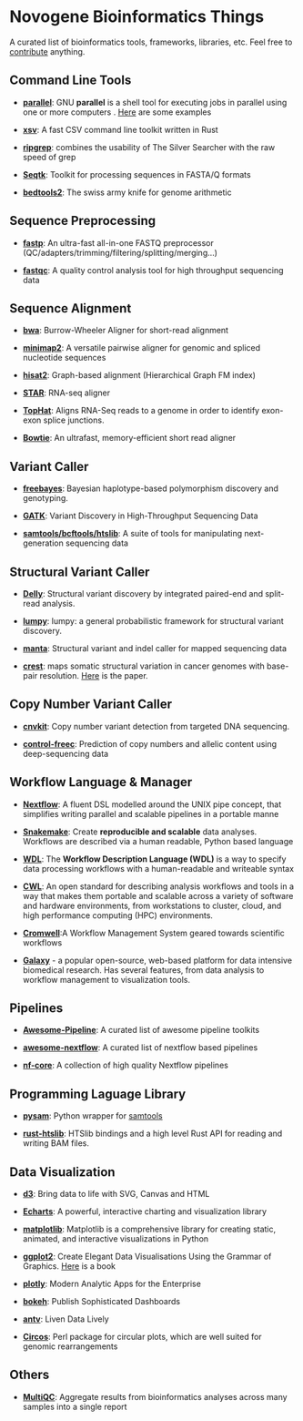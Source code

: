 # Novogene Bioinformatics Things

A curated list of bioinformatics tools, frameworks, libraries, etc. Feel free to [contribute](CONTRIBUTING.md) anything.

## Command Line Tools

- **[parallel](https://www.gnu.org/software/parallel)**:  GNU **parallel** is a shell tool for executing jobs in parallel using one or more computers . [Here](https://www.biostars.org/p/63816/) are some examples

- **[xsv](https://github.com/BurntSushi/xsv)**: A fast CSV command line toolkit written in Rust 

- **[ripgrep](https://crates.io/crates/ripgrep)**: combines the usability of The Silver Searcher with the raw speed of grep

- **[Seqtk](https://github.com/lh3/seqtk)**: Toolkit for processing sequences in FASTA/Q formats

- **[bedtools2](https://github.com/arq5x/bedtools2)**: The swiss army knife for genome arithmetic 

## Sequence Preprocessing

- **[fastp](https://github.com/OpenGene/fastp)**:  An ultra-fast all-in-one FASTQ preprocessor (QC/adapters/trimming/filtering/splitting/merging...)

- **[fastqc](https://github.com/s-andrews/FastQC)**:  A quality control analysis tool for high throughput sequencing data


## Sequence Alignment

- **[bwa](https://github.com/lh3/bwa)**:  Burrow-Wheeler Aligner for short-read alignment

- **[minimap2](https://github.com/lh3/minimap2)**: A versatile pairwise aligner for genomic and spliced nucleotide sequences 

- **[hisat2](https://daehwankimlab.github.io/hisat2)**: Graph-based alignment (Hierarchical Graph FM index) 

- **[STAR](https://github.com/alexdobin/STAR)**:  RNA-seq aligner 

- **[TopHat](http://ccb.jhu.edu/software/tophat/manual.shtml)**: Aligns RNA-Seq reads to a genome in order to identify exon-exon splice junctions.

- **[Bowtie](http://bowtie-bio.sourceforge.net/index.shtml)**: An ultrafast, memory-efficient  short read aligner

## Variant Caller

- **[freebayes](https://github.com/ekg/freebayes)**: Bayesian haplotype-based polymorphism discovery and genotyping.

- **[GATK](https://software.broadinstitute.org/gatk/)**: Variant Discovery in High-Throughput Sequencing Data

- **[samtools/bcftools/htslib](https://github.com/samtools/samtools)**: A suite of tools for manipulating next-generation sequencing data

## Structural Variant Caller

- **[Delly](https://github.com/dellytools/delly)**: Structural variant discovery by integrated paired-end and split-read analysis.

- **[lumpy](https://github.com/arq5x/lumpy-sv)**: lumpy: a general probabilistic framework for structural variant discovery.

- **[manta](https://github.com/Illumina/manta)**: Structural variant and indel caller for mapped sequencing data

- **[crest](http://www.stjuderesearch.org/site/lab/zhang)**: maps somatic structural variation in cancer genomes with base-pair resolution. [Here](https://www.nature.com/articles/nmeth.1628) is the paper.

## Copy Number Variant Caller

- **[cnvkit](https://github.com/etal/cnvkit)**: Copy number variant detection from targeted DNA sequencing.

- **[control-freec](http://boevalab.inf.ethz.ch/FREEC/index.html)**: Prediction of copy numbers and allelic content using deep-sequencing data

## Workflow Language & Manager

- **[Nextflow](https://www.nextflow.io)**: A fluent DSL modelled around the UNIX pipe concept, that simplifies  writing parallel and scalable pipelines in a portable manne 

- **[Snakemake](https://github.com/snakemake/snakemake)**:  Create **reproducible and scalable** data analyses. Workflows are described via a human readable, Python based language

- **[WDL](https://github.com/openwdl/wdl)**:  The **Workflow Description Language (WDL)** is a way to specify data processing workflows with a human-readable and writeable syntax 

- **[CWL](https://www.commonwl.org/)**:  An open standard for describing analysis workflows and tools in a way that makes them portable and scalable across a variety of software and hardware environments, from workstations to cluster, cloud, and high performance computing (HPC) environments.

- **[Cromwell](https://github.com/broadinstitute/cromwell)**:A Workflow Management System geared towards scientific workflows

-  **[Galaxy](https://usegalaxy.org/)** - a popular open-source, web-based platform for data intensive  biomedical research. Has several features, from data analysis to  workflow management to visualization tools.

## Pipelines

- **[Awesome-Pipeline](https://github.com/pditommaso/awesome-pipeline)**: A curated list of awesome pipeline toolkits

- **[awesome-nextflow](https://github.com/nextflow-io/awesome-nextflow)**: A curated list of nextflow based pipelines

- **[nf-core](https://nf-co.re/pipelines)**:  A collection of high quality Nextflow pipelines

## Programming Laguage Library

- **[pysam](https://github.com/pysam-developers/pysam)**: Python wrapper for [samtools](https://github.com/samtools/samtools) 

- **[rust-htslib](https://github.com/rust-bio/rust-htslib)**: HTSlib bindings and a high level Rust API for reading and writing BAM files.

## Data Visualization

- **[d3](https://d3js.org/)**:  Bring data to life with SVG, Canvas and HTML

- **[Echarts](https://echarts.apache.org/zh/index.html)**:  A powerful, interactive charting and visualization library

- **[matplotlib](https://matplotlib.org/)**:  Matplotlib is a comprehensive library for creating static, animated, and interactive visualizations in Python

- **[ggplot2](https://ggplot2.tidyverse.org/)**: Create Elegant Data Visualisations Using the Grammar of Graphics. [Here](https://ggplot2-book.org/) is a book

- **[plotly](https://plot.ly/)**: Modern Analytic Apps for the Enterprise

- **[bokeh]( https://bokeh.org)**: Publish Sophisticated Dashboards 

- **[antv](https://antv.vision/)**: Liven Data Lively

-  **[Circos](http://circos.ca/)**: Perl package for circular plots, which are well suited for genomic rearrangements 

## Others

- **[MultiQC](http://multiqc.info/)**: Aggregate results from bioinformatics analyses across many samples into a single report 
